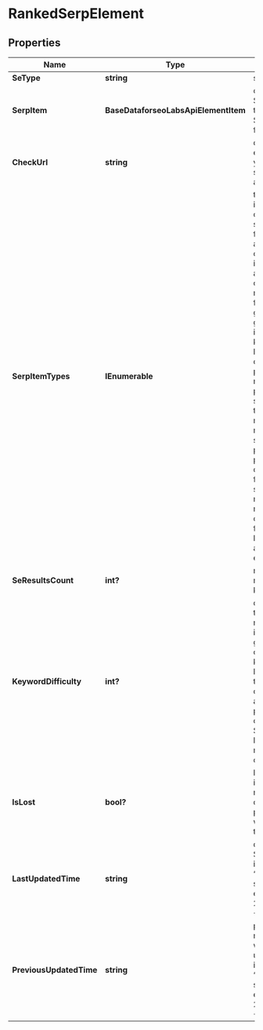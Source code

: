 # RankedSerpElement


## Properties

| Name | Type | Description | Notes |
|------------ | ------------- | ------------- | -------------|
**SeType** | **string** | search engine type |[optional]|
**SerpItem** | **BaseDataforseoLabsApiElementItem** | contains data on the SERP element<br>the list of supported SERP elements can be found below |[optional]|
**CheckUrl** | **string** | direct URL to search engine results<br>you can use it to make sure that we provided accurate results |[optional]|
**SerpItemTypes** | **IEnumerable<string>** | types of search results in SERP<br>contains types of search results (items) found in SERP<br>all possible item types can be found here, they include:<br>answer_box, app, carousel, multi_carousel, featured_snippet, google_flights, google_reviews, images, jobs, knowledge_graph, local_pack, map, organic, paid, people_also_ask, related_searches, people_also_search, shopping, top_stories, twitter, video, events, mention_carousel, recipes, top_sights, scholarly_articles, popular_products, podcasts, questions_and_answers, find_results_on, stocks_box;<br>note that the actual results will be returned only for organic, paid, featured_snippet, local_pack, and ai_overview_reference elements |[optional]|
**SeResultsCount** | **int?** | number of search results for the returned keyword |[optional]|
**KeywordDifficulty** | **int?** | difficulty of ranking in the first top-10 organic results for a keyword<br>indicates the chance of getting in top-10 organic results for a keyword on a logarithmic scale from 0 to 100;<br>calculated by analysing, among other parameters, link profiles of the first 10 pages in SERP;<br>learn more about the metric in this help center guide |[optional]|
**IsLost** | **bool?** | lost ranked elements<br>indicates how many ranked elements of this domain were previously presented in SERPs, but weren’t found during the last check |[optional]|
**LastUpdatedTime** | **string** | date and time when SERP data was updated<br>in the UTC format: “yyyy-mm-dd hh-mm-ss +00:00”<br>example:<br>2019-11-15 12:57:46 +00:00 |[optional]|
**PreviousUpdatedTime** | **string** | previous to the most recent date and time when SERP data was updated<br>in the UTC format: “yyyy-mm-dd hh-mm-ss +00:00”<br>example:<br>2019-10-15 12:57:46 +00:00 |[optional]|